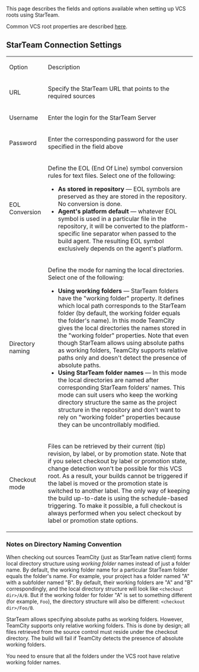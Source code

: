 [//]: # (title: StarTeam)
[//]: # (auxiliary-id: StarTeam)

This page describes the fields and options available when setting up VCS roots using StarTeam.

Common VCS root properties are described [here](configuring-vcs-roots.md#Common+VCS+Root+Properties).

## StarTeam Connection Settings

<table>
<tr>

<td>

Option 

</td>


<td>

Description 

</td>
</tr>
<tr>

<td>

URL 

</td>

<td>

Specify the StarTeam URL that points to the required sources

</td>
</tr>
<tr>

<td>

Username 

</td>

<td>

Enter the login for the StarTeam Server 

</td>
</tr>
<tr>

<td>

Password 

</td>

<td>

Enter the corresponding password for the user specified in the field above 

</td>
</tr>
<tr>

<td>

EOL Conversion

</td>

<td>

Define the EOL (End Of Line) symbol conversion rules for text files. Select one of the following:


* __As stored in repository__ — EOL symbols are preserved as they are stored in the repository. No conversion is done.
* __Agent's platform default__ — whatever EOL symbol is used in a particular file in the repository, it will be converted to the platform-specific line separator when passed to the build agent. The resulting EOL symbol exclusively depends on the agent's platform.

</td>
</tr>
<tr>

<td>

Directory naming

</td>


<td>

Define the mode for naming the local directories. Select one of the following:
	
* __Using working folders__ — StarTeam folders have the "working folder" property. It defines which local path corresponds to the StarTeam folder (by default, the working folder equals the folder's name). In this mode TeamCity gives the local directories the names stored in the "working folder" properties. Note that even though StarTeam allows using absolute paths as working folders, TeamCity supports relative paths only and doesn't detect the presence of absolute paths.
* __Using StarTeam folder names__ — In this mode the local directories are named after corresponding StarTeam folders' names. This mode can suit users who keep the working directory structure the same as the project structure in the repository and don't want to rely on "working folder" properties because they can be uncontrollably modified.

</td>
</tr>
<tr>

<td>

Checkout mode 

</td>


<td>

Files can be retrieved by their current (tip) revision, by label, or by promotion state. 
Note that if you select checkout by label or promotion state, change detection won't be possible for this VCS root. As a result, your builds cannot be triggered if the label is moved or the promotion state is switched to another label. The only way of keeping the build up\-to\-date is using the schedule\-based triggering. To make it possible, a full checkout is always performed when you select checkout by label or promotion state options.

</td>
</tr>
</table>

### Notes on Directory Naming Convention

When checking out sources TeamCity (just as StarTeam native client) forms local directory structure using _working folder_ names instead of just a folder name. By default, the working folder name for a particular StarTeam folder equals the folder's name.
For example, your project has a folder named "A" with a subfolder named "B". By default, their working folders are "A" and "B" correspondingly, and the local directory structure will look like `<checkout dir>/A/B`. But if the working folder for folder "A" is set to something different (for example, `Foo`), the directory structure will also be different: `<checkout dir>/Foo/B`.

StarTeam allows specifying absolute paths as working folders. However, TeamCity supports only relative working folders. This is done by design; all files retrieved from the source control must reside under the checkout directory. The build will fail if TeamCity detects the presence of absolute working folders.

You need to ensure that all the folders under the VCS root have relative working folder names.